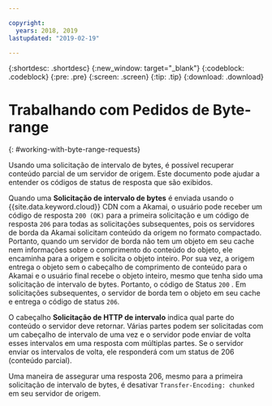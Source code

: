 ```yaml
---

copyright:
  years: 2018, 2019
lastupdated: "2019-02-19"

---
```


{:shortdesc: .shortdesc}
{:new_window: target="_blank"}
{:codeblock: .codeblock}
{:pre: .pre}
{:screen: .screen}
{:tip: .tip}
{:download: .download}


# Trabalhando com Pedidos de Byte-range
{: #working-with-byte-range-requests}

Usando uma solicitação de intervalo de bytes, é possível recuperar conteúdo parcial de um servidor de
origem. Este documento pode ajudar a entender os códigos de status de resposta que são exibidos.

Quando uma **Solicitação de intervalo de bytes** é enviada usando o {{site.data.keyword.cloud}} CDN com a Akamai, o usuário pode receber um código de resposta `200 (OK)` para a primeira solicitação e um código de resposta `206` para todas as solicitações subsequentes, pois os servidores de borda da Akamai solicitam conteúdo da origem no formato compactado. Portanto, quando um
servidor de borda não tem um objeto em seu cache nem informações sobre o comprimento do conteúdo
do objeto, ele encaminha para a origem e solicita o objeto inteiro. Por sua vez, a origem entrega o objeto sem o
cabeçalho de comprimento de conteúdo para o Akamai e o usuário final recebe o objeto inteiro, mesmo que tenha
sido uma solicitação de intervalo de bytes. Portanto, o código de Status  ` 200 ` . Em
solicitações subsequentes, o servidor de borda tem o objeto em seu cache e entrega o código de status
`206`.

O cabeçalho **Solicitação de HTTP de intervalo** indica qual parte do conteúdo o
servidor deve retornar. Várias partes podem ser solicitadas com um cabeçalho de intervalo de uma vez e o servidor pode enviar de volta esses intervalos em uma resposta com múltiplas partes. Se o servidor enviar os intervalos de volta, ele responderá com um status de 206 (conteúdo parcial).

Uma maneira de assegurar uma resposta 206, mesmo para a primeira solicitação de intervalo de bytes, é desativar
`Transfer-Encoding: chunked` em seu servidor de origem.
